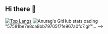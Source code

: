 ## Hi there 👋

<!--
**elysebaek/elysebaek** is a ✨ _special_ ✨ repository because its `README.md` (this file) appears on your GitHub profile.

Here are some ideas to get you started:

- 🔭 I’m currently working on ...
- 🌱 I’m currently learning ...
- 👯 I’m looking to collaborate on ...
- 🤔 I’m looking for help with ...
- 💬 Ask me about ...
- 📫 How to reach me: ...
- 😄 Pronouns: ...
- ⚡ Fun fact: ...
-->
[![Top Langs](https://github-readme-stats.vercel.app/api/top-langs/?username=delay-100&layout=compact)](https://github.com/elysebaek/github-readme-stats)
![Anurag's GitHub stats](https://github-readme-stats.vercel.app/api?username=elysebaek&show_icons=true&theme=radical)
oading "57581be7e8ca9bb79705f7fe967a0fc7.gif"... -->
